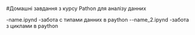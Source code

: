 #Домашні завдання з курсу Pathon для аналізу данних

-name.ipynd -забота с типами данних в paython
--name_2.ipynd -забота з циклами в paython
